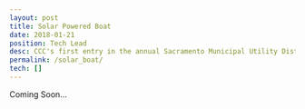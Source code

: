```yaml
---
layout: post
title: Solar Powered Boat
date: 2018-01-21
position: Tech Lead
desc: CCC's first entry in the annual Sacramento Municipal Utility District's Solar Boat Regatta...
permalink: /solar_boat/
tech: []
---
```

Coming Soon...
